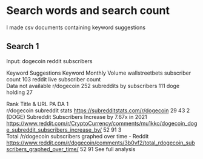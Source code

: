 # Search words and search count

I made csv documents containing keyword suggestions

## Search 1

Input: dogecoin reddit subscribers

Keyword Suggestions
Keyword	
Monthly Volume
wallstreetbets subscriber count	103
reddit live subscriber count	
Data not available
r/dogecoin	252
subreddits by subscribers	111
doge holding	27

Rank	Title & URL	
PA
DA
1	
r/dogecoin subreddit stats
https://subredditstats.com/r/dogecoin
29
43
2	
(DOGE) Subreddit Subscribers Increase by 7.67x in 2021
https://www.reddit.com/r/CryptoCurrency/comments/mu1kko/dogecoin_doge_subreddit_subscribers_increase_by/
52
91
3	
Total /r/dogecoin subscribers graphed over time - Reddit
https://www.reddit.com/r/dogecoin/comments/3b0vf2/total_rdogecoin_subscribers_graphed_over_time/
52
91
See full analysis

